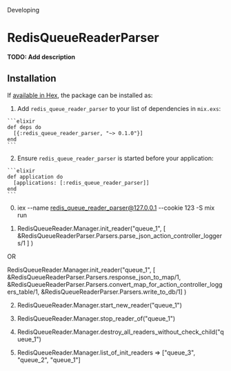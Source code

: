 Developing

# RedisQueueReaderParser

**TODO: Add description**

## Installation

If [available in Hex](https://hex.pm/docs/publish), the package can be installed as:

  1. Add `redis_queue_reader_parser` to your list of dependencies in `mix.exs`:

    ```elixir
    def deps do
      [{:redis_queue_reader_parser, "~> 0.1.0"}]
    end
    ```

  2. Ensure `redis_queue_reader_parser` is started before your application:

    ```elixir
    def application do
      [applications: [:redis_queue_reader_parser]]
    end
    ```



0) iex --name redis_queue_reader_parser@127.0.0.1 --cookie 123  -S mix run


1) RedisQueueReader.Manager.init_reader("queue_1", [ &RedisQueueReaderParser.Parsers.parse_json_action_controller_loggers/1 ] )

OR

RedisQueueReader.Manager.init_reader("queue_1", [ &RedisQueueReaderParser.Parsers.response_json_to_map/1, &RedisQueueReaderParser.Parsers.convert_map_for_action_controller_loggers_table/1,  &RedisQueueReaderParser.Parsers.write_to_db/1] )




2) RedisQueueReader.Manager.start_new_reader("queue_1")

3) RedisQueueReader.Manager.stop_reader_of("queue_1")

4) RedisQueueReader.Manager.destroy_all_readers_without_check_child("queue_1")

5) RedisQueueReader.Manager.list_of_init_readers => ["queue_3", "queue_2", "queue_1"]
